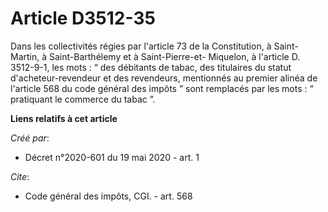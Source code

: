 # Article D3512-35

Dans les collectivités régies par l'article 73 de la Constitution, à Saint-Martin, à Saint-Barthélemy et à Saint-Pierre-et-
Miquelon,   à l'article D. 3512-9-1,  les mots : “  des débitants de tabac, des titulaires du statut d'acheteur-revendeur et
des revendeurs, mentionnés au premier alinéa de l'article 568 du code général des impôts ” sont remplacés par les mots : “
pratiquant le commerce du tabac ”.

**Liens relatifs à cet article**

_Créé par_:

  - Décret n°2020-601 du 19 mai 2020 - art. 1

_Cite_:

  - Code général des impôts, CGI. - art. 568
